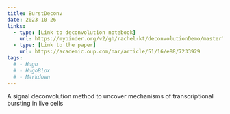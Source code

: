 ```yaml
---
title: BurstDeconv
date: 2023-10-26
links:
  - type: [Link to deconvolution notebook]
    url: https://mybinder.org/v2/gh/rachel-kt/deconvolutionDemo/master?filepath=Deconvolution_demo.ipynb
  - type: [Link to the paper]
    url: https://academic.oup.com/nar/article/51/16/e88/7233929
tags:
  # - Hugo
  # - HugoBlox
  # - Markdown
---
```


A signal deconvolution method to uncover mechanisms of transcriptional bursting in live cells

<!--more-->
